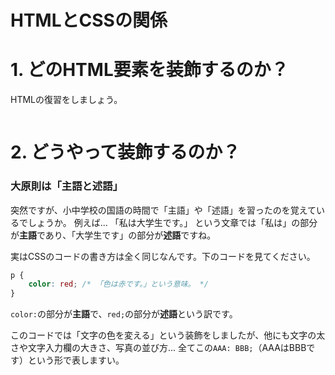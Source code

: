 # HTMLとCSSの関係

# 1. どのHTML要素を装飾するのか？
HTMLの復習をしましょう。
```html:index.html

```
# 2. どうやって装飾するのか？
### 大原則は「主語と述語」
突然ですが、小中学校の国語の時間で「主語」や「述語」を習ったのを覚えているでしょうか。
例えば...
「私は大学生です。」
という文章では「私は」の部分が**主語**であり、「大学生です」の部分が**述語**ですね。

実はCSSのコードの書き方は全く同じなんです。下のコードを見てください。
```css:style.css
p {
    color: red; /* 「色は赤です。」という意味。 */
}
```
`color:`の部分が**主語**で、`red;`の部分が**述語**という訳です。

このコードでは「文字の色を変える」という装飾をしましたが、他にも文字の太さや文字入力欄の大きさ、写真の並び方...
全てこの`AAA: BBB;`（AAAはBBBです）という形で表しますい。